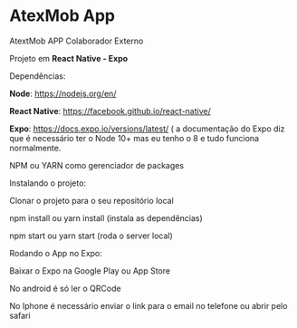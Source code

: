 # AtexMob App
AtextMob APP Colaborador Externo

Projeto em **React Native - Expo**

Dependências:

**Node**: https://nodejs.org/en/

**React Native**: https://facebook.github.io/react-native/ 

**Expo**: https://docs.expo.io/versions/latest/ ( a documentação do Expo diz que é necessário ter o Node 10+ mas eu tenho o 8 e tudo funciona normalmente.

NPM ou YARN como gerenciador de packages

Instalando o projeto:

Clonar o projeto para o seu repositório local

npm install ou yarn install (instala as dependências)

npm start ou yarn start (roda o server local)

Rodando o App no Expo:

Baixar o Expo na Google Play ou App Store

No android é só ler o QRCode

No Iphone é necessário enviar o link para o email no telefone ou abrir pelo safari 
